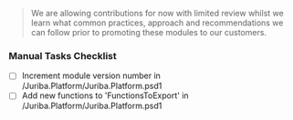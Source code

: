 > We are allowing contributions for now with limited review whilst we learn what common practices, approach and recommendations we can follow prior to promoting these modules to our customers.

### Manual Tasks Checklist

- [ ] Increment module version number in /Juriba.Platform/Juriba.Platform.psd1
- [ ] Add new functions to 'FunctionsToExport' in /Juriba.Platform/Juriba.Platform.psd1
